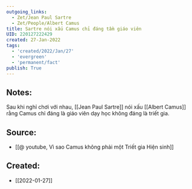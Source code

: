 ```yaml
---
outgoing_links:
  - Zet/Jean Paul Sartre
  - Zet/People/Albert Camus
title: Sartre nói xấu Camus chỉ đáng tầm giáo viên
UID: 220127222429
created: 27-Jan-2022
tags:
  - 'created/2022/Jan/27'
  - 'evergreen'
  - 'permanent/fact'
publish: True
---
```

## Notes:
Sau khi nghỉ chơi với nhau, [[Jean Paul Sartre]] nói xấu [[Albert Camus]] rằng Camus chỉ đáng là giáo viên dạy học không đáng là triết gia.

## Source:
- [[@ youtube, Vì sao Camus không phải một Triết gia Hiện sinh]]



## Created:
- [[2022-01-27]]
